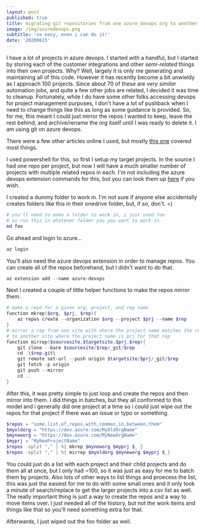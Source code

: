 ```yaml
---
layout: post
published: true
title: migrating git repositories from one azure devops org to another
image: /img/azuredevops.png
subtitle: 'so easy, even i can do it!'
date: '20200615'
---
```

I have a lot of projects in azure devops. I started with a handful, but I started by storing each of the customer integrations and other _semi-related_ things into their own projects. Why? Well, largely it is only me generating and maintaining all of this code. However it has recently become a bit unwieldy as I approach 100 projects. Since about 70 of these are *very similar* automation jobs, and quite a few other jobs are related, I decided it was time to cleanup. Fortunately, while I do have some other folks accessing devops for project management purposes, I don't have a lot of pushback when I need to change things like this as long as some guidance is provided. So, for me, this meant I could just mirror the repos I wanted to keep, leave the rest behind, and archive/rename the org itself until I was ready to delete it. I am using git on azure devops.

There were a few other articles online I used, but mostly [this one](https://help.github.com/en/github/creating-cloning-and-archiving-repositories/duplicating-a-repository) covered most things.

I used powershell for this, so first I setup my target projects. In the source I had one repo per project, but now I will have a much smaller number of projects with multiple related repos in each. I'm not including the azure devops extension commands for this, but you can look them up [here](https://docs.microsoft.com/en-us/azure/devops/cli/) if you wish.

I created a dummy folder to work in. I'm not sure if anyone else accidentally creates folders like this in their onedrive folder, but, if so, don't. =) 
``` PowerShell
# you'll need to make a folder to work in, i just used foo
# so run this in whatever folder you you want to work in
md foo
```

Go ahead and login to azure...
``` PowerShell
az login
```

You'll also need the azure devops extension in order to manage repos. You can create all of the repos beforehand, but I didn't want to do that.
``` PowerShell
az extension add --name azure-devops
```

Next I created a couple of little helper functions to make the repos mirror them.
``` PowerShell
# make a repo for a given org, project, and rep name
function mkrep($org, $prj, $rep){
    az repos create --organization $org --project $prj --name $rep
}
# mirror a rep from one site with where the project name matches the rep
# to another site where the project name is prj for that rep
function mirrep($sourcesite,$targetsite,$prj,$rep){
    git clone --bare $sourcesite/$rep/_git/$rep
    cd .\$rep.git\
    git remote set-url --push origin $targetsite/$prj/_git/$rep
    git fetch -p origin
    git push --mirror
    cd ..
}
```

After this, it was pretty simple to just loop and create the repos and then mirror into them. I did things in batches, but they all conformed to this model and i generally did one project at a time so i could just wipe out the repos for that project if there was an issue or typo or something. 
``` PowerShell
$repos = "some,list,of,repos,with,commas,in,between,them"
$myoldorg = "https://dev.azure.com/MyOldOrgName"
$myneworg = "https://dev.azure.com/MyNewOrgName"
$myprj = "MyNewProjectName"
$repos -split "," | %{ mkrep $myneworg $myprj $_ }
$repos -split "," | %{ mirrep $myoldorg $myneworg $myprj $_}
```

You could just do a list with each project and their child projects and do them all at once, but I only had ~100, so it was just as easy for me to batch them by projects. Also lots of other ways to list things and proecess the list, this was just the easiest for me to do with some small ones and it only took a minute of search/replace to get the larger projects into a csv list as well. The really important thing is just a way to create the repos and a way to move items over. I just needed all of the history, but not the work items and things like that so you'll need something extra for that.

Afterwards, I just wiped out the foo folder as well.

